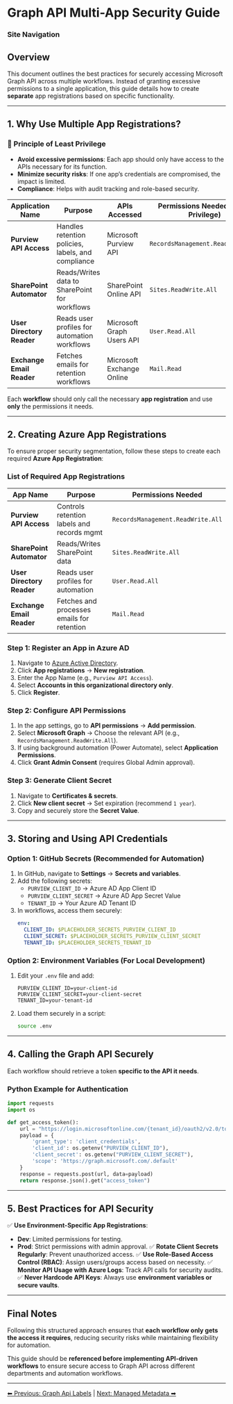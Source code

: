 <!-- description: Documentation about Graph API Multi-App Security Guide for Your Organization. -->
# Graph API Multi-App Security Guide

### Site Navigation

## Overview

This document outlines the best practices for securely accessing Microsoft Graph API across multiple workflows. Instead of granting excessive permissions to a single application, this guide details how to create **separate** app registrations based on specific functionality.

---

## **1. Why Use Multiple App Registrations?**

### 🔹 Principle of Least Privilege

- **Avoid excessive permissions**: Each app should only have access to the APIs necessary for its function.
- **Minimize security risks**: If one app’s credentials are compromised, the impact is limited.
- **Compliance**: Helps with audit tracking and role-based security.

| **Application Name**      | **Purpose**                                        | **APIs Accessed**         | **Permissions Needed** (Least Privilege) |
| ------------------------- | -------------------------------------------------- | ------------------------- | ---------------------------------------- |
| **Purview API Access**    | Handles retention policies, labels, and compliance | Microsoft Purview API     | `RecordsManagement.ReadWrite.All`        |
| **SharePoint Automator**  | Reads/Writes data to SharePoint for workflows      | SharePoint Online API     | `Sites.ReadWrite.All`                    |
| **User Directory Reader** | Reads user profiles for automation workflows       | Microsoft Graph Users API | `User.Read.All`                          |
| **Exchange Email Reader** | Fetches emails for retention workflows             | Microsoft Exchange Online | `Mail.Read`                              |

Each **workflow** should only call the necessary **app registration** and use **only** the permissions it needs.

---

## **2. Creating Azure App Registrations**

To ensure proper security segmentation, follow these steps to create each required **Azure App Registration**:

### **List of Required App Registrations**

| **App Name**              | **Purpose**                                | **Permissions Needed**            |
| ------------------------- | ------------------------------------------ | --------------------------------- |
| **Purview API Access**    | Controls retention labels and records mgmt | `RecordsManagement.ReadWrite.All` |
| **SharePoint Automator**  | Reads/Writes SharePoint data               | `Sites.ReadWrite.All`             |
| **User Directory Reader** | Reads user profiles for automation         | `User.Read.All`                   |
| **Exchange Email Reader** | Fetches and processes emails for retention | `Mail.Read`                       |

### **Step 1: Register an App in Azure AD**

1. Navigate to [Azure Active Directory](https://portal.azure.com/#blade/Microsoft_AAD_IAM/ActiveDirectoryMenuBlade/Overview).
2. Click **App registrations** → **New registration**.
3. Enter the App Name (e.g., `Purview API Access`).
4. Select **Accounts in this organizational directory only**.
5. Click **Register**.

### **Step 2: Configure API Permissions**

1. In the app settings, go to **API permissions** → **Add permission**.
2. Select **Microsoft Graph** → Choose the relevant API (e.g., `RecordsManagement.ReadWrite.All`).
3. If using background automation (Power Automate), select **Application Permissions**.
4. Click **Grant Admin Consent** (requires Global Admin approval).

### **Step 3: Generate Client Secret**

1. Navigate to **Certificates & secrets**.
2. Click **New client secret** → Set expiration (recommend `1 year`).
3. Copy and securely store the **Secret Value**.

---

## **3. Storing and Using API Credentials**

### **Option 1: GitHub Secrets (Recommended for Automation)**

1. In GitHub, navigate to **Settings** → **Secrets and variables**.
2. Add the following secrets:
   - `PURVIEW_CLIENT_ID` → Azure AD App Client ID
   - `PURVIEW_CLIENT_SECRET` → Azure AD App Secret Value
   - `TENANT_ID` → Your Azure AD Tenant ID
3. In workflows, access them securely:
   ```yaml
   env:
     CLIENT_ID: $PLACEHOLDER_SECRETS_PURVIEW_CLIENT_ID
     CLIENT_SECRET: $PLACEHOLDER_SECRETS_PURVIEW_CLIENT_SECRET
     TENANT_ID: $PLACEHOLDER_SECRETS_TENANT_ID
   ```

### **Option 2: Environment Variables (For Local Development)**

1. Edit your `.env` file and add:
   ```env
   PURVIEW_CLIENT_ID=your-client-id
   PURVIEW_CLIENT_SECRET=your-client-secret
   TENANT_ID=your-tenant-id
   ```
2. Load them securely in a script:
   ```bash
   source .env
   ```

---

## **4. Calling the Graph API Securely**

Each workflow should retrieve a token **specific to the API it needs**.

### **Python Example for Authentication**

```python
import requests
import os

def get_access_token():
    url = "https://login.microsoftonline.com/{tenant_id}/oauth2/v2.0/token".format(tenant_id=os.getenv("TENANT_ID"))
    payload = {
        'grant_type': 'client_credentials',
        'client_id': os.getenv("PURVIEW_CLIENT_ID"),
        'client_secret': os.getenv("PURVIEW_CLIENT_SECRET"),
        'scope': 'https://graph.microsoft.com/.default'
    }
    response = requests.post(url, data=payload)
    return response.json().get("access_token")
```

---

## **5. Best Practices for API Security**

✅ **Use Environment-Specific App Registrations**:

- **Dev**: Limited permissions for testing.
- **Prod**: Strict permissions with admin approval.
  ✅ **Rotate Client Secrets Regularly**: Prevent unauthorized access.
  ✅ **Use Role-Based Access Control (RBAC)**: Assign users/groups access based on necessity.
  ✅ **Monitor API Usage with Azure Logs**: Track API calls for security audits.
  ✅ **Never Hardcode API Keys**: Always use **environment variables or secure vaults**.

---

## **Final Notes**

Following this structured approach ensures that **each workflow only gets the access it requires**, reducing security risks while maintaining flexibility for automation.

This guide should be **referenced before implementing API-driven workflows** to ensure secure access to Graph API across different departments and automation workflows.

---

[⬅ Previous: Graph Api Labels](graph-api-labels.md) | [Next: Managed Metadata ➡](managed-metadata.md)